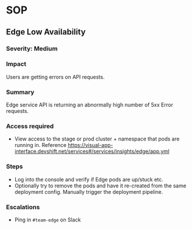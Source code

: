 # SOP

## Edge Low Availability

### Severity: Medium

### Impact
Users are getting errors on API requests.

### Summary
Edge service API is returning an abnormally high number of 5xx Error requests.

### Access required
- View access to the stage or prod cluster + namespace that pods are running in.
    Reference https://visual-app-interface.devshift.net/services#/services/insights/edge/app.yml

### Steps
- Log into the console and verify if Edge pods are up/stuck etc.
- Optionally try to remove the pods and have it re-created from the same deployment config. Manually trigger the deployment pipeline.

### Escalations
- Ping in `#team-edge` on Slack
